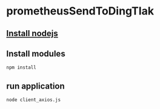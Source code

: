 
# prometheusSendToDingTlak
## [Install nodejs](http://nodejs.cn/download/)
## Install modules
`npm install`
## run application
`node client_axios.js`
